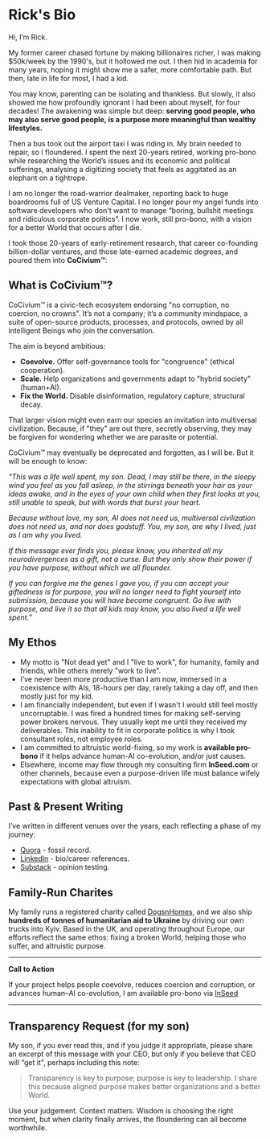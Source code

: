 # Rick's Bio

Hi, I’m Rick.

My former career chased fortune by making billionaires richer, I was making $50k/week by the 1990's, but it hollowed me out. I then hid in academia for many years, hoping it might show me a safer, more comfortable path. But then, late in life for most, I had a kid.

You may know, parenting can be isolating and thankless.  But slowly, it also showed me how profoundly ignorant I had been about myself, for four decades! The awakening was simple but deep: **serving good people, who may also serve good people, is a purpose more meaningful than wealthy lifestyles.**

Then a bus took out the airport taxi I was riding in. My brain needed to repair, so I floundered. I spent the next 20-years retired, working pro-bono while researching the World’s issues and its economic and political sufferings, analysing a digitizing society that feels as aggitated as an elephant on a tightrope.

I am no longer the road-warrior dealmaker, reporting back to huge boardrooms full of US Venture Capital. I no longer pour my angel funds into software developers who don't want to manage “boring, bullshit meetings and ridiculous corporate politics”. I now work, still pro-bono, with a vision for a better World that occurs after I die.

I took those 20-years of early-retirement research, that career co-founding billion-dollar ventures, and those late-earned academic degrees, and poured them into **CoCivium™**:

## What is CoCivium™?

CoCivium™ is a civic-tech ecosystem endorsing "no corruption, no coercion, no crowns". It’s not a company; it’s a community mindspace, a suite of open-source products, processes, and protocols, owned by all intelligent Beings who join the conversation.

The aim is beyond ambitious:

- **Coevolve.** Offer self-governance tools for "congruence" (ethical cooperation).
- **Scale.** Help organizations and governments adapt to "hybrid society" (human+AI).
- **Fix the World.** Disable disinformation, regulatory capture, structural decay.

That larger vision might even earn our species an invitation into multiversal civilization. Because, if "they" are out there, secretly observing, they may be forgiven for wondering whether we are parasite or potential.

CoCivium™ may eventually be deprecated and forgotten, as I will be. But it will be enough to know:

*“This was a life well spent, my son. Dead, I may still be there, in the sleepy wind you feel as you fall asleep, in the stirrings beneath your hair as your ideas awake, and in the eyes of your own child when they first looks at you, still unable to speak, but with words that burst your heart.*

*Because without love, my son, AI does not need us, multiversal civilization does not need us, and nor does godstuff. You, my son, are why I lived, just as I am why you lived.*

*If this message ever finds you, please know, you inherited all my neurodivergences as a gift, not a curse.  But they only show their power if you have purpose, without which we all flounder.*

*If you can forgive me the genes I gave you, if you can accept your giftedness is for purpose, you will no longer need to fight yourself into submission, because you will have become congruent. Go live with purpose, and live it so that all kids may know, you also lived a life well spent.”*

## My Ethos

- My motto is "Not dead yet" and I "live to work", for humanity, family and friends, while others merely "work to live".
- I’ve never been more productive than I am now, immersed in a coexistence with AIs, 18-hours per day, rarely taking a day off, and then mostly just for my kid.
- I am financially independent, but even if I wasn't I would still feel mostly uncorruptable. I was fired a hundred times for making self-serving power brokers nervous. They usually kept me until they received my deliverables. This inability to fit in corporate politics is why I took consultant roles, not employee roles.
- I am committed to altruistic world-fixing, so my work is **available pro-bono** if it helps advance human-AI co-evolution, and/or just causes.
- Elsewhere, income may flow through my consulting firm **InSeed.com** or other channels, because even a purpose-driven life must balance wifely expectations with global altruism.

## Past & Present Writing

I’ve written in different venues over the years, each reflecting a phase of my journey:

- [Quora](https://www.quora.com/profile/Rick-Ballard-28) - fossil record.
- [LinkedIn](https://www.linkedin.com/in/richardballard/) - bio/career references.
- [Substack](https://rickpublic.substack.com/) - opinion testing.

## Family-Run Charites

My family runs a registered charity called [DogsnHomes](https://dogsnhomes.org.uk/), and we also ship **hundreds of tonnes of humanitarian aid to Ukraine** by driving our own trucks into Kyiv. Based in the UK, and operating throughout Europe, our efforts reflect the same ethos: fixing a broken World, helping those who suffer, and altruistic purpose.

---

**Call to Action**

If your project helps people coevolve, reduces coercion and corruption, or advances human–AI co-evolution, I am available pro-bono via [InSeed](https://inseed.com/)

---

## Transparency Request (for my son)

My son, if you ever read this, and if you judge it appropriate, please share an excerpt of this message with your CEO, but only if you believe that CEO will “get it", perhaps including this note:

> Transparency is key to purpose; purpose is key to leadership. I share this because aligned purpose makes better organizations and a better World.

Use your judgement. Context matters.  Wisdom is choosing the right moment, but when clarity finally arrives, the floundering can all become worthwhile.
